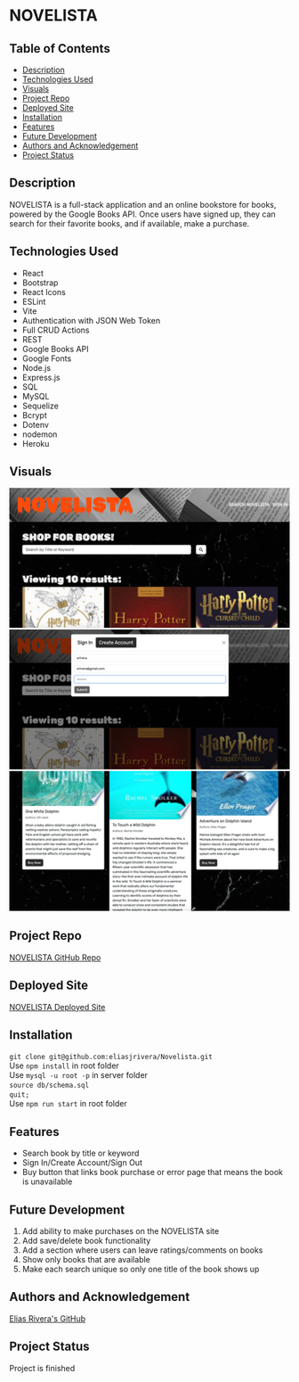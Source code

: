 # NOVELISTA

## Table of Contents
- [Description](#description)
- [Technologies Used](#technologies-used)
- [Visuals](#visuals)
- [Project Repo](#project-repo)
- [Deployed Site](#deployed-site)
- [Installation](#installation)
- [Features](#features)
- [Future Development](#future-development)
- [Authors and Acknowledgement](#authors-and-acknowledgement)
- [Project Status](#project-status)

## Description
NOVELISTA is a full-stack application and an online bookstore for books, powered by the Google Books API. Once users have signed up, they can search for their favorite books, and if available, make a purchase. 

## Technologies Used
- React
- Bootstrap
- React Icons
- ESLint
- Vite
- Authentication with JSON Web Token
- Full CRUD Actions
- REST
- Google Books API
- Google Fonts
- Node.js
- Express.js
- SQL
- MySQL
- Sequelize 
- Bcrypt
- Dotenv
- nodemon
- Heroku

## Visuals
![](./client/public/readme_visual_0.png)
![](./client/public/readme_visual_1.png)
![](./client/public/readme_visual_2.png)

## Project Repo
[NOVELISTA GitHub Repo](https://github.com/eliasjrivera/Novelista)

## Deployed Site
[NOVELISTA Deployed Site](https://secret-reaches-14806-ae6c617c547b.herokuapp.com/)

## Installation
`git clone git@github.com:eliasjrivera/Novelista.git`  
Use `npm install` in root folder  
Use `mysql -u root -p` in server folder  
`source db/schema.sql`  
`quit;`  
Use `npm run start` in root folder  


## Features
- Search book by title or keyword
- Sign In/Create Account/Sign Out
- Buy button that links book purchase or error page that means the book is unavailable

## Future Development
1. Add ability to make purchases on the NOVELISTA site 
2. Add save/delete book functionality
3. Add a section where users can leave ratings/comments on books
4. Show only books that are available
5. Make each search unique so only one title of the book shows up

## Authors and Acknowledgement
[Elias Rivera's GitHub](https://github.com/eliasjrivera)

## Project Status
Project is finished